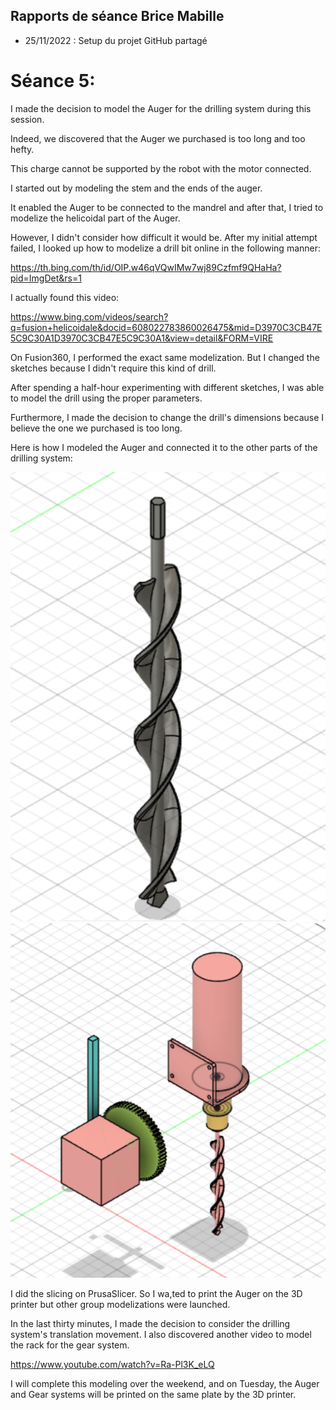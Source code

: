 ## Rapports de séance Brice Mabille

- 25/11/2022 : Setup du projet GitHub partagé

# Séance 5:

I made the decision to model the Auger for the drilling system during this session.

Indeed, we discovered that the Auger we purchased is too long and too hefty. 

This charge cannot be supported by the robot with the motor connected.

I started out by modeling the stem and the ends of the auger. 

It enabled the Auger to be connected to the mandrel and after that, I tried to modelize the helicoidal part of the Auger. 

However, I didn't consider how difficult it would be.
After my initial attempt failed, I looked up how to modelize a drill bit online in the following manner:

https://th.bing.com/th/id/OIP.w46qVQwIMw7wj89Czfmf9QHaHa?pid=ImgDet&rs=1

I actually found this video: 

https://www.bing.com/videos/search?q=fusion+helicoidale&docid=608022783860026475&mid=D3970C3CB47E5C9C30A1D3970C3CB47E5C9C30A1&view=detail&FORM=VIRE

On Fusion360, I performed the exact same modelization.
But I changed the sketches because I didn't require this kind of drill.

After spending a half-hour experimenting with different sketches, I was able to model the drill using the proper parameters.

Furthermore, I made the decision to change the drill's dimensions because I believe the one we purchased is too long.

Here is how I modeled the Auger and connected it to the other parts of the drilling system:

![image](../../Documentation/Images/AugerModelization.png)
![image](../../Documentation/Images/Drillingsystem2.png)

I did the slicing on PrusaSlicer.
So I wa,ted to print the Auger on the 3D printer but other group modelizations were launched.

In the last thirty minutes, I made the decision to consider the drilling system's translation movement. I also discovered another video to model the rack for the gear system.

https://www.youtube.com/watch?v=Ra-Pl3K_eLQ

I will complete this modeling over the weekend, and on Tuesday, the Auger and Gear systems will be printed on the same plate by the 3D printer.
